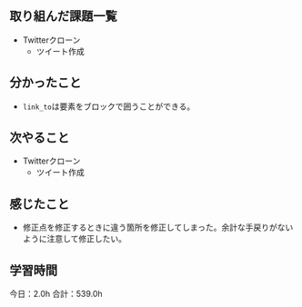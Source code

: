 ## 取り組んだ課題一覧
*  Twitterクローン
   * ツイート作成
## 分かったこと
* ```link_to```は要素をブロックで囲うことができる。
  
    
    

## 次やること
*  Twitterクローン
   * ツイート作成
## 感じたこと
* 修正点を修正するときに違う箇所を修正してしまった。余計な手戻りがないように注意して修正したい。
 
## 学習時間
今日：2.0h
合計：539.0h
